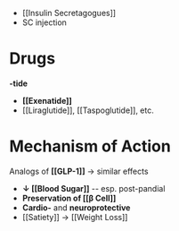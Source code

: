 - [[Insulin Secretagogues]]
- SC injection

# Drugs
**-tide**
- **[[Exenatide]]**
- [[Liraglutide]], [[Taspoglutide]], etc.

# Mechanism of Action
Analogs of **[[GLP-1]]** → similar effects
- **↓ [[Blood Sugar]]** -- esp. post-pandial
- **Preservation of [[β Cell]]**
- **Cardio-** and **neuroprotective**
- [[Satiety]] → [[Weight Loss]]

